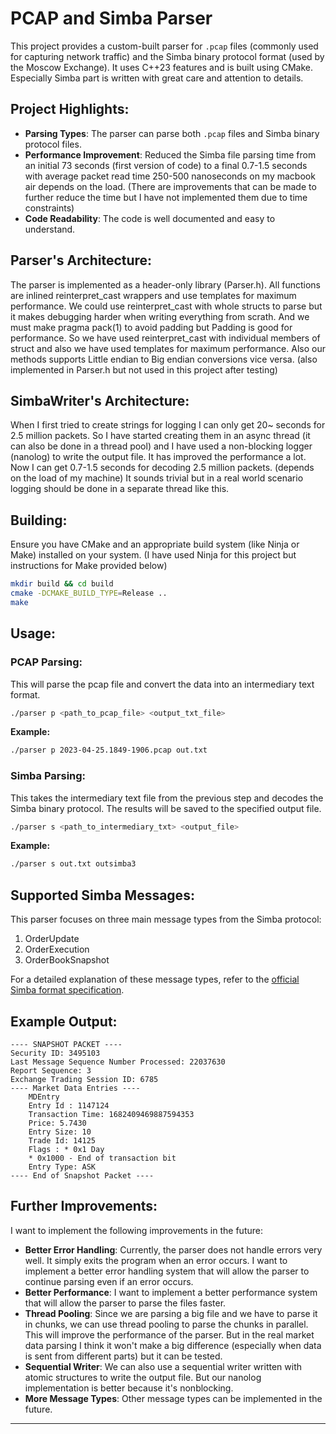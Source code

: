 
# PCAP and Simba Parser

This project provides a custom-built parser for `.pcap` files (commonly used for capturing network traffic) and the Simba binary protocol format (used by the Moscow Exchange). It uses C++23 features and is built using CMake.
Especially Simba part is written with great care and attention to details.
## Project Highlights:
- **Parsing Types**: The parser can parse both `.pcap` files and Simba binary protocol files.
- **Performance Improvement**: Reduced the Simba file parsing time from an initial 73 seconds (first version of code) to a final 0.7-1.5 seconds with average packet read time 250-500 nanoseconds on my macbook air depends on the load. 
(There are improvements that can be made to further reduce the time but I have not implemented them due to time constraints)
- **Code Readability**: The code is well documented and easy to understand.

## Parser's Architecture:
The parser is implemented as a header-only library (Parser.h). All functions are inlined reinterpret_cast wrappers and use templates for maximum performance.
We could use reinterpret_cast with whole structs to parse but it makes debugging harder when writing everything from scrath. And we must make pragma pack(1) to 
avoid padding but Padding is good for performance. So we have used reinterpret_cast with individual members of struct and also we have used templates for maximum performance.
Also our methods supports Little endian to Big endian conversions vice versa. (also implemented in Parser.h but not used in this project after testing)

## SimbaWriter's Architecture:
When I first tried to create strings for logging I can only get 20~ seconds for 2.5 million packets. So I have started creating them in an async thread (it can also be done in a thread pool)
and I have used a non-blocking logger (nanolog) to write the output file. It has improved the performance a lot. Now I can get 0.7-1.5 seconds for decoding 2.5 million packets. (depends on the load of my machine)
It sounds trivial but in a real world scenario logging should be done in a separate thread like this.

## Building:
Ensure you have CMake and an appropriate build system (like Ninja or Make) installed on your system.
(I have used Ninja for this project but instructions for Make provided below)
```bash
mkdir build && cd build
cmake -DCMAKE_BUILD_TYPE=Release ..
make
```


## Usage:

### PCAP Parsing:

This will parse the pcap file and convert the data into an intermediary text format.

```bash
./parser p <path_to_pcap_file> <output_txt_file>
```

**Example:**

```bash
./parser p 2023-04-25.1849-1906.pcap out.txt
```

### Simba Parsing:

This takes the intermediary text file from the previous step and decodes the Simba binary protocol. The results will be saved to the specified output file.

```bash
./parser s <path_to_intermediary_txt> <output_file>
```

**Example:**

```bash
./parser s out.txt outsimba3
```


## Supported Simba Messages:

This parser focuses on three main message types from the Simba protocol:
1. OrderUpdate
2. OrderExecution
3. OrderBookSnapshot

For a detailed explanation of these message types, refer to the [official Simba format specification](http://ftp.moex.ru/pub/SIMBA/Spectra/prod/doc/spectra_simba_en.pdf).

## Example Output:
```
---- SNAPSHOT PACKET ----
Security ID: 3495103
Last Message Sequence Number Processed: 22037630
Report Sequence: 3
Exchange Trading Session ID: 6785
---- Market Data Entries ----
    MDEntry
    Entry Id : 1147124
    Transaction Time: 1682409469887594353
    Price: 5.7430
    Entry Size: 10
    Trade Id: 14125
    Flags : * 0x1 Day
    * 0x1000 - End of transaction bit
    Entry Type: ASK
---- End of Snapshot Packet ----
```

## Further Improvements:
I want to implement the following improvements in the future:
- **Better Error Handling**: Currently, the parser does not handle errors very well. It simply exits the program when an error occurs. I want to implement a better error handling system that will allow the parser to continue parsing even if an error occurs.
- **Better Performance**: I want to implement a better performance system that will allow the parser to parse the files faster.
- **Thread Pooling**: Since we are parsing a big file and we have to parse it in chunks, we can use thread pooling to parse the chunks in parallel. This will improve the performance of the parser. But in the real market data parsing I think it won't make a big difference (especially when data is sent from different parts) but it can be tested.
- **Sequential Writer**: We can also use a sequential writer written with atomic structures to write the output file. But our nanolog implementation is better because it's nonblocking.
- **More Message Types**: Other message types can be implemented in the future.

---
